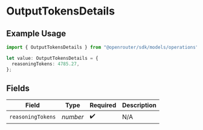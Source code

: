 # OutputTokensDetails

## Example Usage

```typescript
import { OutputTokensDetails } from "@openrouter/sdk/models/operations";

let value: OutputTokensDetails = {
  reasoningTokens: 4785.27,
};
```

## Fields

| Field              | Type               | Required           | Description        |
| ------------------ | ------------------ | ------------------ | ------------------ |
| `reasoningTokens`  | *number*           | :heavy_check_mark: | N/A                |